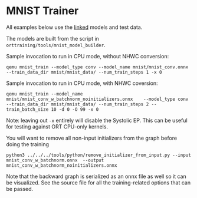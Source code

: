 # MNIST Trainer

All examples below use the [linked](https://github.com/microsoft/onnxruntime/issues/3706#issuecomment-621372668) models and test data.

The models are built from the script in `orttraining/tools/mnist_model_builder`.

Sample invocation to run in CPU mode, without NHWC conversion:

```
qemu mnist_train --model_type conv --model_name mnist/mnist_conv.onnx --train_data_dir mnist/mnist_data/ --num_train_steps 1 -x 0
```

Sample invocation to run in CPU mode, with NHWC coversion:

```
qemu mnist_train --model_name mnist/mnist_conv_w_batchnorm_noinitializers.onnx    --model_type conv --train_data_dir mnist/mnist_data/ --num_train_steps 2 --train_batch_size 10 -d 0 -O 99 -x 0
```

Note: leaving out `-x` entirely will disable the Systolic EP. This can be useful for testing against ORT CPU-only kernels.

You will want to remove all non-input initializers from the graph before doing the training

```
python3 ../../../tools/python/remove_initializer_from_input.py --input mnist_conv_w_batchnorm.onnx  --output mnist_conv_w_batchnorm_noinitializers.onnx
```

Note that the backward graph is serialized as an onnx file as well so it can be visualized. 
See the source file for all the training-related options that can be passed.
